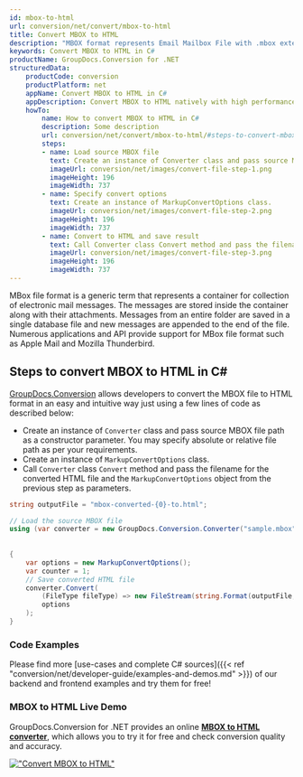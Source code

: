 ```yaml
---
id: mbox-to-html
url: conversion/net/convert/mbox-to-html
title: Convert MBOX to HTML
description: "MBOX format represents Email Mailbox File with .mbox extension. Learn how to convert MBOX to HTML file programmatically in C# language using GroupDocs.Conversion for .NET library."
keywords: Convert MBOX to HTML in C#
productName: GroupDocs.Conversion for .NET
structuredData:
    productCode: conversion
    productPlatform: net
    appName: Convert MBOX to HTML in C#
    appDescription: Convert MBOX to HTML natively with high performance using C# language and server side GroupDocs.Conversion for .NET APIs, without the use of any software like Microsoft or Open Office.
    howTo:
        name: How to convert MBOX to HTML in C# 
        description: Some description
        url: conversion/net/convert/mbox-to-html/#steps-to-convert-mbox-to-html-in-c
        steps:
        - name: Load source MBOX file 
          text: Create an instance of Converter class and pass source MBOX file path as a constructor parameter. You may specify absolute or relative file path as per your requirements. 
          imageUrl: conversion/net/images/convert-file-step-1.png
          imageHeight: 196
          imageWidth: 737
        - name: Specify convert options 
          text: Create an instance of MarkupConvertOptions class.
          imageUrl: conversion/net/images/convert-file-step-2.png
          imageHeight: 196
          imageWidth: 737
        - name: Convert to HTML and save result 
          text: Call Converter class Convert method and pass the filename for the converted HTML file and the MarkupConvertOptions object from the previous step as parameters.
          imageUrl: conversion/net/images/convert-file-step-3.png
          imageHeight: 196
          imageWidth: 737
---
```


MBox file format is a generic term that represents a container for collection of electronic mail messages. The messages are stored inside the container along with their attachments. Messages from an entire folder are saved in a single database file and new messages are appended to the end of the file. Numerous applications and API provide support for MBox file format such as Apple Mail and Mozilla Thunderbird.

## Steps to convert MBOX to HTML in C#

[GroupDocs.Conversion](https://products.groupdocs.com/conversion/net) allows developers to convert the MBOX file to HTML format in an easy and intuitive way just using a few lines of code as described below:

* Create an instance of `Converter` class and pass source MBOX file path as a constructor parameter. You may specify absolute or relative file path as per your requirements. 
* Create an instance of `MarkupConvertOptions` class.
* Call `Converter` class `Convert` method and pass the filename for the converted HTML file and the `MarkupConvertOptions` object from the previous step as parameters.

```csharp
string outputFile = "mbox-converted-{0}-to.html";

// Load the source MBOX file
using (var converter = new GroupDocs.Conversion.Converter("sample.mbox", fileType => fileType == EmailFileType.Mbox
                                                                                                            ? new MboxLoadOptions()
                                                                                                            : null))
{
    var options = new MarkupConvertOptions();
	var counter = 1;
    // Save converted HTML file
    converter.Convert(
		(FileType fileType) => new FileStream(string.Format(outputFile, counter++), FileMode.Create),
        options
    );            
}
```

### Code Examples

Please find more [use-cases and complete C# sources]({{< ref "conversion/net/developer-guide/examples-and-demos.md" >}}) of our backend and frontend examples and try them for free!

### MBOX to HTML Live Demo

GroupDocs.Conversion for .NET provides an online [**MBOX to HTML converter**](https://products.groupdocs.app/conversion/mbox-to-html), which allows you to try it for free and check conversion quality and accuracy.

[!["Convert MBOX to HTML"](conversion/net/images/convert-to-html/convert-mbox-to-html.png)](https://products.groupdocs.app/conversion/mbox-to-html)